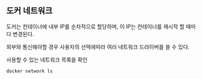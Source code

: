 ## 도커 네트워크 

도커는 컨테이너에 내부 IP를 순차적으로 할당하며, 이 IP는 컨테이너를 재시작 할 때마다 변경된다.

외부와 통신해야할 경우 사용자의 선택에따라 여러 네트워크 드라이버를 쓸 수 있다.

사용할 수 있는 네트워크 목록을 확인 

```bash
docker network ls
```